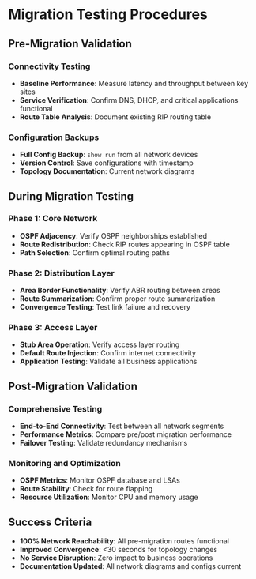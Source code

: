 # Migration Testing Procedures

## Pre-Migration Validation
### Connectivity Testing
- **Baseline Performance**: Measure latency and throughput between key sites
- **Service Verification**: Confirm DNS, DHCP, and critical applications functional
- **Route Table Analysis**: Document existing RIP routing table

### Configuration Backups
- **Full Config Backup**: `show run` from all network devices
- **Version Control**: Save configurations with timestamp
- **Topology Documentation**: Current network diagrams

## During Migration Testing
### Phase 1: Core Network
- **OSPF Adjacency**: Verify OSPF neighborships established
- **Route Redistribution**: Check RIP routes appearing in OSPF table
- **Path Selection**: Confirm optimal routing paths

### Phase 2: Distribution Layer  
- **Area Border Functionality**: Verify ABR routing between areas
- **Route Summarization**: Confirm proper route summarization
- **Convergence Testing**: Test link failure and recovery

### Phase 3: Access Layer
- **Stub Area Operation**: Verify access layer routing
- **Default Route Injection**: Confirm internet connectivity
- **Application Testing**: Validate all business applications

## Post-Migration Validation
### Comprehensive Testing
- **End-to-End Connectivity**: Test between all network segments
- **Performance Metrics**: Compare pre/post migration performance
- **Failover Testing**: Validate redundancy mechanisms

### Monitoring and Optimization
- **OSPF Metrics**: Monitor OSPF database and LSAs
- **Route Stability**: Check for route flapping
- **Resource Utilization**: Monitor CPU and memory usage

## Success Criteria
- **100% Network Reachability**: All pre-migration routes functional
- **Improved Convergence**: <30 seconds for topology changes
- **No Service Disruption**: Zero impact to business operations
- **Documentation Updated**: All network diagrams and configs current
